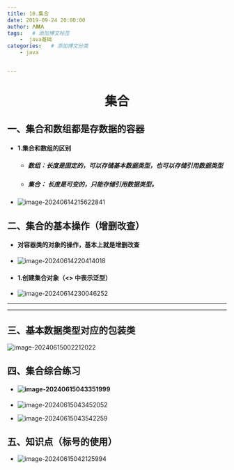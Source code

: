 ```yaml
---
title: 10.集合
date: 2019-09-24 20:00:00
author: 𝚲𝚳𝚲
tags:   # 添加博文标签
	-  java基础
categories:   # 添加博文分类
	- java


---
```


<h1><center>集合</center></h1>

## 一、集合和数组都是存数据的容器

- #### 1.集合和数组的区别

  - ##### 数组：长度是固定的，可以存储基本数据类型，也可以存储引用数据类型

  - ##### 集合： 长度是可变的，只能存储引用数据类型。

- ![image-20240614215622841](https://gitee.com/lmlpla/blogimages/raw/master/imgs/202406142156741.png)



## 二、集合的基本操作（增删改查）

- #### 对容器类的对象的操作，基本上就是增删改查

- ![image-20240614220414018](https://gitee.com/lmlpla/blogimages/raw/master/imgs/202406142204287.png)

- #### 1.创建集合对象（<> 中表示泛型）

- ![image-20240614230046252](https://gitee.com/lmlpla/blogimages/raw/master/imgs/202406142300976.png)



---



---



## 三、基本数据类型对应的包装类

![image-20240615002212022](https://gitee.com/lmlpla/blogimages/raw/master/imgs/202406150022361.png)

## 四、集合综合练习

- #### ![image-20240615043351999](https://gitee.com/lmlpla/blogimages/raw/master/imgs/202406150433052.png)

- ![image-20240615043452052](https://gitee.com/lmlpla/blogimages/raw/master/imgs/202406150434510.png)
- ![image-20240615043542259](https://gitee.com/lmlpla/blogimages/raw/master/imgs/202406150435118.png)

## 五、知识点（标号的使用）

- ![image-20240615042125994](https://gitee.com/lmlpla/blogimages/raw/master/imgs/202406150421726.png)




